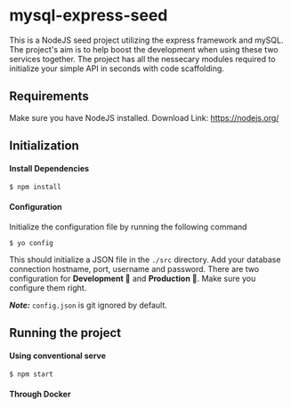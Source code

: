 # mysql-express-seed

This is a NodeJS seed project utilizing the express framework and mySQL. The project's aim is to help boost the development when using these two services together. The project has all the nessecary modules required to initialize your simple API in seconds with code scaffolding.

## Requirements
Make sure you have NodeJS installed.
Download Link: https://nodejs.org/

## Initialization
#### Install Dependencies
```
$ npm install
```

#### Configuration
Initialize the configuration file by running the following command
```
$ yo config
```
This should initialize a JSON file in the `./src` directory. Add your database connection hostname, port, username and password.
There are two configuration for **Development 🔨** and **Production 🚀**. Make sure you configure them right.

***Note:*** `config.json` is git ignored by default.

## Running the project
#### Using conventional serve
```
$ npm start
```

#### Through Docker
